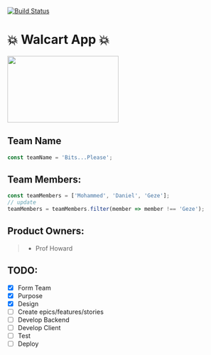 [![Build Status](https://travis-ci.org/dcousino/Walcart.svg?branch=master)](https://travis-ci.org/dcousino/Walcart)

# :boom: Walcart App :boom:

<img src="https://s3.us-east-2.amazonaws.com/rekpictures/nav-logo.png" width="250" height="150">

## Team Name

```javascript
const teamName = 'Bits...Please';
```

## Team Members:

```javascript
const teamMembers = ['Mohammed', 'Daniel', 'Geze'];
// update
teamMembers = teamMembers.filter(member => member !== 'Geze');
```

## Product Owners:

> - Prof Howard

## TODO:

- [x] Form Team
- [x] Purpose
- [x] Design
- [ ] Create epics/features/stories
- [ ] Develop Backend
- [ ] Develop Client
- [ ] Test
- [ ] Deploy
